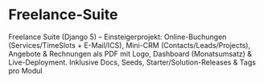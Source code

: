 # Freelance-Suite
Freelance Suite (Django 5) – Einsteigerprojekt: Online-Buchungen (Services/TimeSlots + E-Mail/ICS), Mini-CRM (Contacts/Leads/Projects), Angebote &amp; Rechnungen als PDF mit Logo, Dashboard (Monatsumsatz) &amp; Live-Deployment. Inklusive Docs, Seeds, Starter/Solution-Releases &amp; Tags pro Modul
